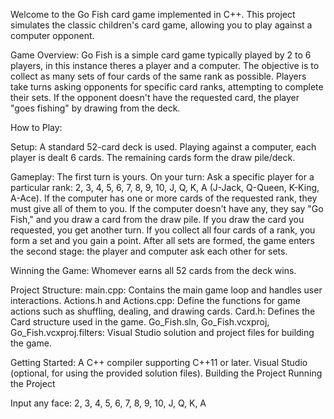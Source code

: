 Welcome to the Go Fish card game implemented in C++. This project simulates the classic children's card game, allowing you to play against a computer opponent.

Game Overview:
Go Fish is a simple card game typically played by 2 to 6 players, in this instance theres a player and a computer. The objective is to collect as many sets of four cards of the same rank as possible. Players take turns asking opponents for specific card ranks, attempting to complete their sets. If the opponent doesn't have the requested card, the player "goes fishing" by drawing from the deck.

How to Play:

Setup:
A standard 52-card deck is used.
Playing against a computer, each player is dealt 6 cards.
The remaining cards form the draw pile/deck.

Gameplay:
The first turn is yours.
On your turn:
Ask a specific player for a particular rank: 2, 3, 4, 5, 6, 7, 8, 9, 10, J, Q, K, A (J-Jack, Q-Queen, K-King, A-Ace).
If the computer has one or more cards of the requested rank, they must give all of them to you.
If the computer doesn't have any, they say "Go Fish," and you draw a card from the draw pile.
If you draw the card you requested, you get another turn.
If you collect all four cards of a rank, you form a set and you gain a point.
After all sets are formed, the game enters the second stage: the player and computer ask each other for sets.

Winning the Game:
Whomever earns all 52 cards from the deck wins.

Project Structure:
main.cpp: Contains the main game loop and handles user interactions.
Actions.h and Actions.cpp: Define the functions for game actions such as shuffling, dealing, and drawing cards.
Card.h: Defines the Card structure used in the game.
Go_Fish.sln, Go_Fish.vcxproj, Go_Fish.vcxproj.filters: Visual Studio solution and project files for building the game.

Getting Started:
A C++ compiler supporting C++11 or later.
Visual Studio (optional, for using the provided solution files).
Building the Project
Running the Project

Input any face: 2, 3, 4, 5, 6, 7, 8, 9, 10, J, Q, K, A
